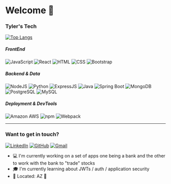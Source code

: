 # Welcome :wave:
### Tyler's Tech
[![Top Langs](https://github-readme-stats.vercel.app/api/top-langs/?username=Tyl3r-Engel&hide=html&layout=compact)](https://github.com/anuraghazra/github-readme-stats)
##### FrontEnd <br />
![JavaScript](https://img.shields.io/badge/JavaScript%20-%23323330.svg?&style=for-the-badge&logo=javascript&logoColor=%23F7DF1E)
![React](https://img.shields.io/badge/React%20-%2320232a.svg?&style=for-the-badge&logo=react&logoColor=%2361DAFB)
![HTML](https://img.shields.io/badge/HTML5%20-%23E34F26.svg?&style=for-the-badge&logo=html5&logoColor=white)
![CSS](https://img.shields.io/badge/CSS3%20-%231572B6.svg?&style=for-the-badge&logo=css3&logoColor=white)
![Bootstrap](https://img.shields.io/badge/Bootstrap-563D7C?style=for-the-badge&logo=bootstrap&logoColor=white)
<br />

##### Backend & Data <br />
![NodeJS](https://img.shields.io/badge/Node.js-339933?style=for-the-badge&logo=nodedotjs&logoColor=white)
![Python](https://img.shields.io/badge/Python-blue?style=for-the-badge&logo=Python&logoColor=yellow)
![ExpressJS](https://img.shields.io/badge/Express.js-000000?style=for-the-badge&logo=express&logoColor=white)
![Java](https://img.shields.io/badge/Java-ED8B00?style=for-the-badge&logo=java&logoColor=white)
![Spring Boot](https://img.shields.io/badge/Spring%20Boot-8DD6F9?style=for-the-badge&logo=SpringBoot&color=gray)
![MongoDB](https://img.shields.io/badge/MongoDB-4EA94B?style=for-the-badge&logo=mongodb&logoColor=white)
![PostgreSQL](https://img.shields.io/badge/PostgreSQL-316192?style=for-the-badge&logo=postgresql&logoColor=white)
![MySQL](https://img.shields.io/badge/MySQL-005C84?style=for-the-badge&logo=mysql&logoColor=white)
<br />

##### Deployment & DevTools <br />
![Amazon AWS](https://img.shields.io/badge/Amazon_AWS-FF9900?style=for-the-badge&logo=amazonaws&logoColor=white)
![npm](https://img.shields.io/badge/npm-CB3837?style=for-the-badge&logo=npm&logoColor=white)
![Webpack](https://img.shields.io/badge/Webpack-8DD6F9?style=for-the-badge&logo=Webpack&logoColor=white)
<br />

---------

### Want to get in touch?
[![LinkedIn](https://img.shields.io/badge/LinkedIn%20-%23323330.svg?logo=LinkedIn&style=for-the-badge&logoColor=blue&color=white)](https://www.linkedin.com/in/tylerengel/)
[![GitHub](https://img.shields.io/badge/GitHub%20-%23323330.svg?logo=GitHub&style=for-the-badge&logoColor=black&color=white)](https://github.com/Tyl3r-Engel)
[![Gmail](https://img.shields.io/badge/Gmail%20-%23323330.svg?logo=Gmail&style=for-the-badge&logoColor=red&color=white)](mailto:engelcrag@gmail.com)
<br />
- :computer: I'm currently working on a set of apps one being a bank and the other to work with the bank to "trade" stocks
- :mortar_board: I'm currently learning about JWTs / auth / application security
- :round_pushpin: Located: AZ :cactus:
